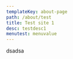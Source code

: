 ```yaml
---
templateKey: about-page
path: /about/test
title: Test site 1
desc: testdesc1
menutest: menuvalue
---
```

dsadsa